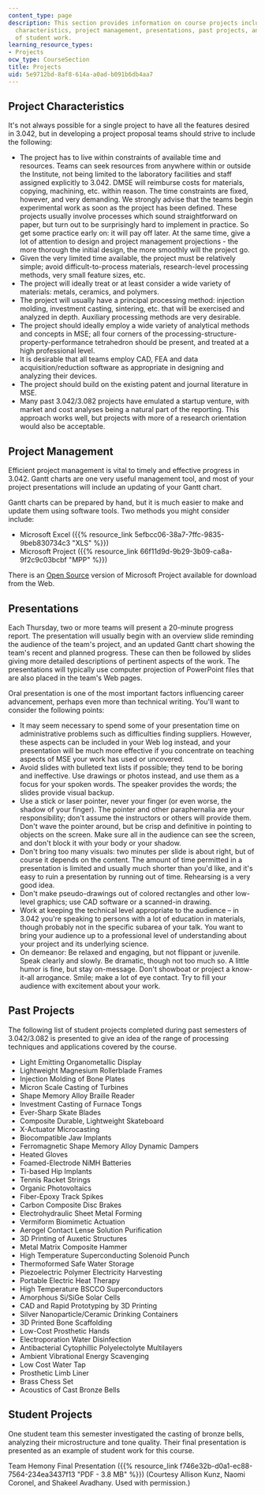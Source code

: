 ```yaml
---
content_type: page
description: This section provides information on course projects including project
  characteristics, project management, presentations, past projects, and an example
  of student work.
learning_resource_types:
- Projects
ocw_type: CourseSection
title: Projects
uid: 5e9712bd-8af8-614a-a0ad-b091b6db4aa7
---
```


Project Characteristics
-----------------------

It's not always possible for a single project to have all the features desired in 3.042, but in developing a project proposal teams should strive to include the following:

*   The project has to live within constraints of available time and resources. Teams can seek resources from anywhere within or outside the Institute, not being limited to the laboratory facilities and staff assigned explicitly to 3.042. DMSE will reimburse costs for materials, copying, machining, etc. within reason. The time constraints are fixed, however, and very demanding. We strongly advise that the teams begin experimental work as soon as the project has been defined. These projects usually involve processes which sound straightforward on paper, but turn out to be surprisingly hard to implement in practice. So get some practice early on: it will pay off later. At the same time, give a lot of attention to design and project management projections - the more thorough the initial design, the more smoothly will the project go.
*   Given the very limited time available, the project must be relatively simple; avoid difficult-to-process materials, research-level processing methods, very small feature sizes, etc.
*   The project will ideally treat or at least consider a wide variety of materials: metals, ceramics, and polymers.
*   The project will usually have a principal processing method: injection molding, investment casting, sintering, etc. that will be exercised and analyzed in depth. Auxiliary processing methods are very desirable.
*   The project should ideally employ a wide variety of analytical methods and concepts in MSE; all four corners of the processing-structure-property-performance tetrahedron should be present, and treated at a high professional level.
*   It is desirable that all teams employ CAD, FEA and data acquisition/reduction software as appropriate in designing and analyzing their devices.
*   The project should build on the existing patent and journal literature in MSE.
*   Many past 3.042/3.082 projects have emulated a startup venture, with market and cost analyses being a natural part of the reporting. This approach works well, but projects with more of a research orientation would also be acceptable.

Project Management
------------------

Efficient project management is vital to timely and effective progress in 3.042. Gantt charts are one very useful management tool, and most of your project presentations will include an updating of your Gantt chart.

Gantt charts can be prepared by hand, but it is much easier to make and update them using software tools. Two methods you might consider include:

*   Microsoft Excel ({{% resource_link 5efbcc06-38a7-7ffc-9835-9beb830734c3 "XLS" %}})
*   Microsoft Project ({{% resource_link 66f11d9d-9b29-3b09-ca8a-9f2c9c03bcbf "MPP" %}})

There is an [Open Source](http://sourceforge.net/projects/openproj/) version of Microsoft Project available for download from the Web.

Presentations
-------------

Each Thursday, two or more teams will present a 20-minute progress report. The presentation will usually begin with an overview slide reminding the audience of the team's project, and an updated Gantt chart showing the team's recent and planned progress. These can then be followed by slides giving more detailed descriptions of pertinent aspects of the work. The presentations will typically use computer projection of PowerPoint files that are also placed in the team's Web pages.

Oral presentation is one of the most important factors influencing career advancement, perhaps even more than technical writing. You'll want to consider the following points:

*   It may seem necessary to spend some of your presentation time on administrative problems such as difficulties finding suppliers. However, these aspects can be included in your Web log instead, and your presentation will be much more effective if you concentrate on teaching aspects of MSE your work has used or uncovered.
*   Avoid slides with bulleted text lists if possible; they tend to be boring and ineffective. Use drawings or photos instead, and use them as a focus for your spoken words. The speaker provides the words; the slides provide visual backup.
*   Use a stick or laser pointer, never your finger (or even worse, the shadow of your finger). The pointer and other paraphernalia are your responsibility; don't assume the instructors or others will provide them. Don't wave the pointer around, but be crisp and definitive in pointing to objects on the screen. Make sure all in the audience can see the screen, and don't block it with your body or your shadow.
*   Don't bring too many visuals: two minutes per slide is about right, but of course it depends on the content. The amount of time permitted in a presentation is limited and usually much shorter than you'd like, and it's easy to ruin a presentation by running out of time. Rehearsing is a very good idea.
*   Don't make pseudo-drawings out of colored rectangles and other low-level graphics; use CAD software or a scanned-in drawing.
*   Work at keeping the technical level appropriate to the audience – in 3.042 you're speaking to persons with a lot of education in materials, though probably not in the specific subarea of your talk. You want to bring your audience up to a professional level of understanding about your project and its underlying science.
*   On demeanor: Be relaxed and engaging, but not flippant or juvenile. Speak clearly and slowly. Be dramatic, though not too much so. A little humor is fine, but stay on-message. Don't showboat or project a know-it-all arrogance. Smile; make a lot of eye contact. Try to fill your audience with excitement about your work.

Past Projects
-------------

The following list of student projects completed during past semesters of 3.042/3.082 is presented to give an idea of the range of processing techniques and applications covered by the course.

*   Light Emitting Organometallic Display
*   Lightweight Magnesium Rollerblade Frames
*   Injection Molding of Bone Plates
*   Micron Scale Casting of Turbines
*   Shape Memory Alloy Braille Reader
*   Investment Casting of Furnace Tongs
*   Ever-Sharp Skate Blades
*   Composite Durable, Lightweight Skateboard
*   X-Actuator Microcasting
*   Biocompatible Jaw Implants
*   Ferromagnetic Shape Memory Alloy Dynamic Dampers
*   Heated Gloves
*   Foamed-Electrode NiMH Batteries
*   Ti-based Hip Implants
*   Tennis Racket Strings
*   Organic Photovoltaics
*   Fiber-Epoxy Track Spikes
*   Carbon Composite Disc Brakes
*   Electrohydraulic Sheet Metal Forming
*   Vermiform Biomimetic Actuation
*   Aerogel Contact Lense Solution Purification
*   3D Printing of Auxetic Structures
*   Metal Matrix Composite Hammer
*   High Temperature Superconducting Solenoid Punch
*   Thermoformed Safe Water Storage
*   Piezoelectric Polymer Electricity Harvesting
*   Portable Electric Heat Therapy
*   High Temperature BSCCO Superconductors
*   Amorphous Si/SiGe Solar Cells
*   CAD and Rapid Prototyping by 3D Printing
*   Silver Nanoparticle/Ceramic Drinking Containers
*   3D Printed Bone Scaffolding
*   Low-Cost Prosthetic Hands
*   Electroporation Water Disinfection
*   Antibacterial Cytophillic Polyelectolyte Multilayers
*   Ambient Vibrational Energy Scavenging
*   Low Cost Water Tap
*   Prosthetic Limb Liner
*   Brass Chess Set
*   Acoustics of Cast Bronze Bells

Student Projects
----------------

One student team this semester investigated the casting of bronze bells, analyzing their microstructure and tone quality. Their final presentation is presented as an example of student work for this course.

Team Hemony Final Presentation ({{% resource_link f746e32b-d0a1-ec88-7564-234ea3437f13 "PDF - 3.8 MB" %}}) (Courtesy Allison Kunz, Naomi Coronel, and Shakeel Avadhany. Used with permission.)